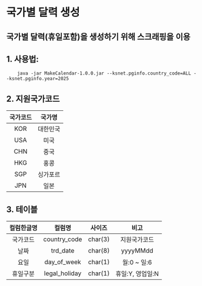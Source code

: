 # 국가별 달력 생성

## 국가별 달력(휴일포함)을 생성하기 위해 스크래핑을 이용

## 1. 사용법:
```
    java -jar MakeCalendar-1.0.0.jar --ksnet.pginfo.country_code=ALL --ksnet.pginfo.year=2025
```

## 2. 지원국가코드
| 국가코드  | 국가명  |
|:------:|:------:|
| KOR   | 대한민국 |
| USA   | 미국   |
| CHN   | 중국   |
| HKG   | 홍콩   |
| SGP   | 싱가포르 |
| JPN   | 일본   |

## 3. 테이블

|  컬럼한글명  |       컬럼명       |    사이즈    |      비고       |
|:-------:|:---------------:|:---------:|:-------------:|
|  국가코드   |  country_code   |  char(3)  |    지원국가코드     |
 |   날짜    |    trd_date     |  char(8)  |   yyyyMMdd    |
|   요일    |   day_of_week   |  char(1)  |   월:0 ~ 일:6   |
|  휴일구분   |  legal_holiday  |  char(1)  |  휴일:Y, 영업일:N  |

